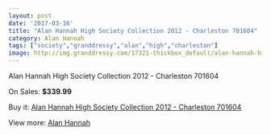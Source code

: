 ```yaml
---
layout: post
date: '2017-03-16'
title: "Alan Hannah High Society Collection 2012 - Charleston 701604"
category: Alan Hannah
tags: ["society","granddressy","alan","high","charleston"]
image: http://img.granddressy.com/17321-thickbox_default/alan-hannah-high-society-collection-2012-charleston-701604.jpg
---
```

Alan Hannah High Society Collection 2012 - Charleston 701604

On Sales: **$339.99**
<a href="https://www.granddressy.com/en/alan-hannah/16323-alan-hannah-high-society-collection-2012-charleston-701604.html"><amp-img layout="responsive" width="600" height="600" src="//img.granddressy.com/17321-thickbox_default/alan-hannah-high-society-collection-2012-charleston-701604.jpg" alt="Alan Hannah High Society Collection 2012 - Charleston 701604 0" /></a>

Buy it: [Alan Hannah High Society Collection 2012 - Charleston 701604](https://www.granddressy.com/en/alan-hannah/16323-alan-hannah-high-society-collection-2012-charleston-701604.html "Alan Hannah High Society Collection 2012 - Charleston 701604")

View more: [Alan Hannah](https://www.granddressy.com/en/113-alan-hannah "Alan Hannah")